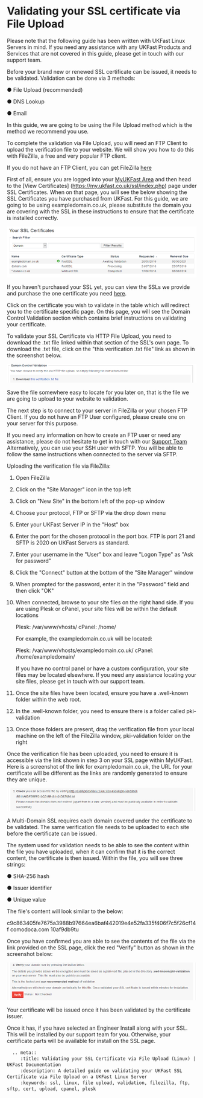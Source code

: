 # Validating your SSL certificate via File Upload

Please note that the following guide has been written with UKFast Linux Servers in mind.
If you need any assistance with any UKFast Products and Services that are not covered in this guide, please get in touch with our support team.

Before your brand new or renewed SSL certificate can be issued, it needs to be validated.
Validation can be done via 3 methods:

   ● File Upload (recommended)
   
   ● DNS Lookup
   
   ● Email

In this guide, we are going to be using the File Upload method which is the method we recommend you use.

To complete the validation via File Upload, you will need an FTP Client to upload the verification file to your website.
We will show you how to do this with FileZilla, a free and very popular FTP client.

If you do not have an FTP Client, you can get FileZilla [here](https://filezilla-project.org/download.php)

First of all, ensure you are logged into your [MyUKFast Area](https://my.ukfast.co.uk) and then head to the [View Certificates] (https://my.ukfast.co.uk/ssl/index.php) page under SSL Certificates.
When on that page, you will see the below showing the SSL Certificates you have purchased from UKFast.
For this guide, we are going to be using exampledomain.co.uk, please substitute the domain you are covering with the SSL in these instructions to ensure that the certificate is installed correctly.

![listofsslcertificates](files/listofssls.PNG)

If you haven't purchased your SSL yet, you can view the SSLs we provide and purchase the one certificate you need [here](https://my.ukfast.co.uk/ssl/buy.php).

Click on the certificate you wish to validate in the table which will redirect you to the certificate specific page.
On this page, you will see the Domain Control Validation section which contains brief instructions on validating your certificate.

To validate your SSL Certificate via HTTP File Upload, you need to download the .txt file linked within that section of the SSL's own page.
To download the .txt file, click on the "this verification .txt file" link as shown in the screenshot below.

![downloadthisvertificationtxtfile](files/step1.PNG)

Save the file somewhere easy to locate for you later on, that is the file we are going to upload to your website to validation.

The next step is to connect to your server in FileZilla or your chosen FTP Client.
If you do not have an FTP User configured, please create one on your server for this purpose.

If you need any information on how to create an FTP user or need any assistance, please do not hesitate to get in touch with our [Support Team](https://my.ukfast.co.uk/pss/add.php)
Alternatively, you can use your SSH user with SFTP. You will be able to follow the same instructions when connected to the server via SFTP.

Uploading the verification file via FileZilla:

   1.  Open FileZilla
   2.  Click on the "Site Manager" icon in the top left
   3.  Click on "New Site" in the bottom left of the pop-up window
   4.  Choose your protocol, FTP or SFTP via the drop down menu
   5.  Enter your UKFast Server IP in the "Host" box
   6.  Enter the port for the chosen protocol in the port box. FTP is port 21 and SFTP is 2020 on UKFast Servers as standard.
   7.  Enter your username in the "User" box and leave "Logon Type" as "Ask for password"
   8.  Click the "Connect" button at the bottom of the "Site Manager" window
   9.  When prompted for the password, enter it in the "Password" field and then click "OK"
   10. When connected, browse to your site files on the right hand side.
       If you are using Plesk or cPanel, your site files will be within the default locations

       Plesk: /var/www/vhosts/
       cPanel: /home/

       For example, the exampledomain.co.uk will be located:

       Plesk: /var/www/vhosts/exampledomain.co.uk/
       cPanel: /home/exampledomain/

       If you have no control panel or have a custom configuration, your site files may be located elsewhere.
       If you need any assistance locating your site files, please get in touch with our support team.

   11. Once the site files have been located, ensure you have a .well-known folder within the web root.
   12. In the .well-known folder, you need to ensure there is a folder called pki-validation
   13. Once those folders are present, drag the verification file from your local machine on the left of the FileZilla window, pki-validation folder on the right

Once the verification file has been uploaded, you need to ensure it is accessible via the link shown in step 3 on your SSL page within MyUKFast.
Here is a screenshot of the link for exampledomain.co.uk, the URL for your certificate will be different as the links are randomly generated to ensure they are unique.

![checkaccesstoverificationfile](files/step3.PNG)

A Multi-Domain SSL requires each domain covered under the certificate to be validated. The same verification file needs to be uploaded to each site before the certificate can be issued.

The system used for validation needs to be able to see the content within the file you have uploaded, when it can confirm that it is the correct content, the certificate is then issued.
Within the file, you will see three strings:

   ● SHA-256 hash
   
   ● Issuer identifier
   
   ● Unique value

The file's content will look similar to the below:

   c9c863405fe7675a3988b97664ea6baf442019e4e52fa335f406f7c5f26cf14f
   comodoca.com
   10af9db9tu

Once you have confirmed you are able to see the contents of the file via the link provided on the SSL page, click the red "Verify" button as shown in the screenshot below:

![validateyourssl](files/step4.PNG)

Your certificate will be issued once it has been validated by the certificate issuer.

Once it has, if you have selected an Engineer Install along with your SSL. This will be installed by our support team for you.
Otherwise, your certificate parts will be available for install on the SSL page.

```eval_rst
  .. meta::
     :title: Validating your SSL Certificate via File Upload (Linux) | UKFast Documentation
     :description: A detailed guide on validating your UKFast SSL Certificate via File Upload on a UKFast Linux Server
     :keywords: ssl, linux, file upload, validation, filezilla, ftp, sftp, cert, upload, cpanel, plesk
